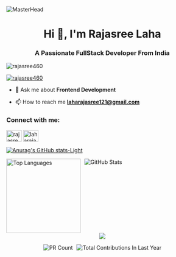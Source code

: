 ![MasterHead](https://previews.123rf.com/images/karpenkoilia/karpenkoilia1806/karpenkoilia180600011/102988806-vector-line-web-concept-for-programming-linear-web-banner-for-coding.jpg)
<h1 align="center">Hi 👋, I'm Rajasree Laha</h1>
<h3 align="center">A Passionate FullStack Developer From India</h3>

<p align="left"> <img src="https://komarev.com/ghpvc/?username=rajasree460&label=Profile%20views&color=0e75b6&style=flat" alt="rajasree460" /> </p>

<p align="left"> <a href="https://github.com/ryo-ma/github-profile-trophy"><img src="https://github-profile-trophy.vercel.app/?username=rajasree460" alt="rajasree460" /></a> </p>

- 💬 Ask me about **Frontend Development**

- 📫 How to reach me **laharajasree121@gmail.com**

<h3 align="left">Connect with me:</h3>
<p align="left">
<a href="https://linkedin.com/in/rajasree-laha-756269254" target="blank"><img align="center" src="https://raw.githubusercontent.com/rahuldkjain/github-profile-readme-generator/master/src/images/icons/Social/linked-in-alt.svg" alt="rajasree-laha-756269254" height="30" width="40" /></a>
<a href="https://www.leetcode.com/laharajasree121" target="blank"><img align="center" src="https://raw.githubusercontent.com/rahuldkjain/github-profile-readme-generator/master/src/images/icons/Social/leet-code.svg" alt="laharajasree121" height="30" width="40" /></a>
<!-- <a href="https://auth.geeksforgeeks.org/user/laharaja580o" target="blank"><img align="center" src="https://raw.githubusercontent.com/rahuldkjain/github-profile-readme-generator/master/src/images/icons/Social/geeks-for-geeks.svg" alt="laharaja580o" height="30" width="40" /></a> -->
</p>

<!--<h3 align="left">Languages and Tools:</h3>
<p align="left"> <a href="https://getbootstrap.com" target="_blank" rel="noreferrer"> <img src="https://raw.githubusercontent.com/devicons/devicon/master/icons/bootstrap/bootstrap-plain-wordmark.svg" alt="bootstrap" width="40" height="40"/> </a> <a href="https://www.cprogramming.com/" target="_blank" rel="noreferrer"> <img src="https://raw.githubusercontent.com/devicons/devicon/master/icons/c/c-original.svg" alt="c" width="40" height="40"/> </a> <a href="https://www.w3schools.com/css/" target="_blank" rel="noreferrer"> <img src="https://raw.githubusercontent.com/devicons/devicon/master/icons/css3/css3-original-wordmark.svg" alt="css3" width="40" height="40"/> </a> <a href="https://www.w3.org/html/" target="_blank" rel="noreferrer"> <img src="https://raw.githubusercontent.com/devicons/devicon/master/icons/html5/html5-original-wordmark.svg" alt="html5" width="40" height="40"/> </a> <a href="https://www.java.com" target="_blank" rel="noreferrer"> <img src="https://raw.githubusercontent.com/devicons/devicon/master/icons/java/java-original.svg" alt="java" width="40" height="40"/> </a> <a href="https://developer.mozilla.org/en-US/docs/Web/JavaScript" target="_blank" rel="noreferrer"> <img src="https://raw.githubusercontent.com/devicons/devicon/master/icons/javascript/javascript-original.svg" alt="javascript" width="40" height="40"/> </a> <a href="https://www.linux.org/" target="_blank" rel="noreferrer"> <img src="https://raw.githubusercontent.com/devicons/devicon/master/icons/linux/linux-original.svg" alt="linux" width="40" height="40"/> </a> <a href="https://www.mathworks.com/" target="_blank" rel="noreferrer"> <img src="https://upload.wikimedia.org/wikipedia/commons/2/21/Matlab_Logo.png" alt="matlab" width="40" height="40"/> </a> <a href="https://www.mysql.com/" target="_blank" rel="noreferrer"> <img src="https://raw.githubusercontent.com/devicons/devicon/master/icons/mysql/mysql-original-wordmark.svg" alt="mysql" width="40" height="40"/> </a> <a href="https://www.photoshop.com/en" target="_blank" rel="noreferrer"> <img src="https://raw.githubusercontent.com/devicons/devicon/master/icons/photoshop/photoshop-line.svg" alt="photoshop" width="40" height="40"/> </a> <a href="https://www.python.org" target="_blank" rel="noreferrer"> <img src="https://raw.githubusercontent.com/devicons/devicon/master/icons/python/python-original.svg" alt="python" width="40" height="40"/> </a> </p>-->

<!--<p><img align="left" src="https://githubreadmestats-rajasree-lahas-projects.vercel.app/api/top-langs?username=rajasree460&show_icons=true&locale=en&layout=compact" alt="rajasree460" /></p>-->




<!--![Top Langs](https://github-readme-stats.vercel.app/api/top-langs/?username=rajasree460&layout=compact)-->




<!--<p>&nbsp;<img align="center" src="https://githubreadmestats-rajasree-lahas-projects.vercel.app/api?username=rajasree460&show_icons=true&locale=en" alt="rajasree460" /></p>-->

<!--[![Anurag's GitHub stats](https://github-readme-stats.vercel.app/api?username=rajasree460)](https://github.com/anuraghazra/github-readme-stats)-->

<!--<a href="https://github.com/Rajasree460/github-readme-stats">
  <img height=200 align="center" src="https://github-readme-stats.vercel.app/api?username=Rajasree460" />
</a>
<a href="https://github.com/Rajasree460/convoychat">
  <img height=200 align="center" src="https://github-readme-stats.vercel.app/api/top-langs?username=Rajasree460&layout=compact&langs_count=8&card_width=320" />
</a>-->

<!--<picture>
  <source
    srcset="https://github-readme-stats.vercel.app/api?username=Rajasree460&show_icons=true&theme=dark"
    media="(prefers-color-scheme: dark)"
  />
  <source
    srcset="https://github-readme-stats.vercel.app/api?username=Rajasree460&show_icons=true"
    media="(prefers-color-scheme: light), (prefers-color-scheme: no-preference)"
  />
  <img src="https://github-readme-stats.vercel.app/api?username=Rajasree460&show_icons=true" />
</picture>-->





<!--[![Anurag's GitHub stats](https://github-readme-stats.vercel.app/api?username=Rajasree460)](https://github.com/anuraghazra/github-readme-stats)-->





<!--[![Anurag's GitHub stats-Dark](https://github-readme-stats.vercel.app/api?username=Rajasree460&show_icons=true&theme=dark#gh-dark-mode-only)](https://github.com/anuraghazra/github-readme-stats#gh-dark-mode-only)-->
[![Anurag's GitHub stats-Light](https://github-readme-stats.vercel.app/api?username=Rajasree460a&show_icons=true&theme=default#gh-light-mode-only)](https://github.com/anuraghazra/github-readme-stats#gh-light-mode-only)

<!--<p><img align="center" src="https://github-readme-streak-stats.herokuapp.com/?user=rajasree460&" alt="rajasree460" /></p>-->

<!--[![GitHub Streak](https://github-readme-streak-stats-i.vercel.app?user=rajasree460)](https://git.io/streak-stats)-->
<!--[![GitHub Streak](https://rajasree-github-readme-streak-stats.vercel.app?user=rajasree460)](https://git.io/streak-stats)-->






<!--[![GitHub Streak](https://github-readme-streak-stats-ii.vercel.app?user=rajasree460)](https://git.io/streak-stats)-->





<div style="display: flex;">
  <img style="margin-right: 10px; height: 195px;" src="https://github-readme-stats.vercel.app/api/top-langs/?username=rajasree460&layout=compact" alt="Top Languages">
  <img src="https://github-readme-stats.vercel.app/api?username=Rajasree460&show_icons=true&include_all_commits=true&count_private=true&layout=compact" alt="GitHub Stats" >
  <!--<img src="https://github-readme-streak-stats.herokuapp.com?user=Rajasree460" >-->
</div>



<div style="display: flex; justify-content: center;">
  <!--<img src="https://github-readme-stats.vercel.app/api?username=Rajasree460&show_icons=true&include_all_commits=true&count_private=true&layout=compact" alt="GitHub Stats for MishManners" >-->
  <img src="https://github-readme-streak-stats.herokuapp.com?user=Rajasree460" >
</div>



<!-- Optional: Snake Contributions Graph (must be enabled via GitHub Action) -->
<!--<img src="https://github.com/Rajasree460/Rajasree460/raw/output/github-contribution-grid-snake.svg" alt="snake gif" />-->

<!-- Optional: Custom Badges for PRs and Contributions -->
<p style="display: flex; items:center; justify-content: center; gap: 10px;">
  <img src="https://img.shields.io/badge/Pull%20Requests-50%2B-blue" alt="PR Count"/>
  <img src="https://img.shields.io/badge/Total%20Contributions%20(Last%20Year)-1500%2B-brightgreen" alt="Total Contributions In Last Year"/>
</p>





